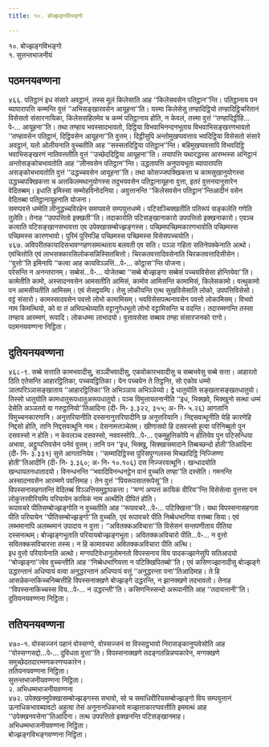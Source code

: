 ```yaml
---
title: १०. बोज्झङ्गविभङ्गो

---
```

१०. बोज्झङ्गविभङ्गो  
१. सुत्तन्तभाजनीयं  


## पठमनयवण्णना

४६६. पतिट्ठानं इध संसारे अवट्ठानं, तस्स मूलं किलेसाति आह ‘‘किलेसवसेन पतिट्ठान’’न्ति। पतिट्ठानाय पन ब्यापारापत्ति कम्मन्ति वुत्तं ‘‘अभिसङ्खारवसेन आयूहना’’ति। यस्मा किलेसेसु तण्हादिट्ठियो तण्हादिट्ठिचरितानं विसेसतो संसारनायिका, किलेससहितमेव च कम्मं पतिट्ठानाय होति, न केवलं, तस्मा वुत्तं ‘‘तण्हादिट्ठीहि…पे॰… आयूहना’’ति। तथा तण्हाय भवस्सादभावतो, दिट्ठिया विभवाभिनन्दनभूताय विभवाभिसङ्खरणभावतो ‘‘तण्हावसेन पतिट्ठानं, दिट्ठिवसेन आयूहना’’ति वुत्तम्। दिट्ठीसुपि अन्तोमुखप्पवत्ताय भवदिट्ठिया विसेसतो संसारे अवट्ठानं, यतो ओलीयनाति वुच्चतीति आह ‘‘सस्सतदिट्ठिया पतिट्ठान’’न्ति। बहिमुखप्पवत्तापि विभवदिट्ठि भवाभिसङ्खरणं नातिवत्ततीति वुत्तं ‘‘उच्छेददिट्ठिया आयूहना’’ति। लयापत्ति यथारद्धस्स आरम्भस्स अनिट्ठानं अन्तोसङ्कोचभावतोति आह ‘‘लीनवसेन पतिट्ठान’’न्ति। उद्धतापत्ति अनुपायभूता ब्यापारापत्ति असङ्कोचभावतोति वुत्तं ‘‘उद्धच्चवसेन आयूहना’’ति। तथा कोसज्जपक्खिकत्ता च कामसुखानुयोगस्स उद्धच्चपक्खिकत्ता च अत्तकिलमथानुयोगस्स तदुभयवसेन पतिट्ठानायूहना वुत्ता, इतरं वुत्तनयानुसारेन वेदितब्बम्। इधाति इमिस्सा सम्मोहविनोदनिया। अवुत्तानन्ति ‘‘किलेसवसेन पतिट्ठान’’न्तिआदीनं वसेन वेदितब्बा पतिट्ठानायूहनाति योजना।  
समप्पवत्ते धम्मेति लीनुद्धच्चविरहेन समप्पवत्ते सम्पयुत्तधम्मे। पटिसञ्चिक्खतीति पतिरूपं सङ्कलेति गणेति तुलेति। तेनाह ‘‘उपपत्तितो इक्खती’’ति। तदाकारोति पटिसङ्खानाकारो उपपत्तितो इक्खनाकारो। एवञ्च कत्वाति पटिसङ्खानसभावत्ता एव उपेक्खासम्बोज्झङ्गस्स। पच्छिमपच्छिमकारणभावोति पच्छिमस्स पच्छिमस्स कारणभावो। पुरिमं पुरिमञ्हि पच्छिमस्स पच्छिमस्स विसेसपच्चयोति।  
४६७. अविपरीतकायादिसभावग्गहणसमत्थताय बलवती एव सति। पञ्ञा गहिता सतिनेपक्केनाति अत्थो। एवंचित्तोति एवं लाभसक्कारसिलोकसन्निस्सितचित्तो। चिरकतवत्तादिवसेनाति चिरकतवत्तादिसीसेन। ‘‘वुत्तो’’ति इमिनापि ‘‘कत्वा आह कायविञ्ञत्तिं…पे॰… कोट्ठास’’न्ति योजना।  
परेसन्ति न अनन्तरानम्। सब्बेसं…पे॰… योजेतब्बा ‘‘सब्बे बोज्झङ्गा सब्बेसं पच्चयविसेसा होन्तियेवा’’ति। कामेतीति कामो, अस्सादनवसेन आमसतीति आमिसं, कामोव आमिसन्ति कामामिसं, किलेसकामो। वत्थुकामो पन आमसीयतीति आमिसम्। एवं सेसद्वयम्पि। तेसु लोकीयन्ति एत्थ सुखविसेसाति लोको, उपपत्तिविसेसो। वट्टं संसारो। कामस्सादवसेन पवत्तो लोभो कामामिसम्। भवविसेसपत्थनावसेन पवत्तो लोकामिसम्। विभवो नाम किमत्थियो, को वा तं अभिपत्थेय्याति वट्टानुगेधभूतो लोभो वट्टामिसन्ति च वदन्ति। तदारम्मणन्ति तस्सा तण्हाय आरम्मणं, रूपादि। लोकधम्मा लाभादयो। वुत्तावसेसा सब्बाव तण्हा संसारजनको रागो।  
पठमनयवण्णना निट्ठिता।  


## दुतियनयवण्णना

४६८-९. सब्बे सत्ताति कामभवादीसु, सञ्ञीभवादीसु, एकवोकारभवादीसु च सब्बभवेसु सब्बे सत्ता। आहारतो ठिति एतेसन्ति आहारट्ठितिका, पच्चयट्ठितिका। येन पच्चयेन ते तिट्ठन्ति, सो एकोव धम्मो ञातपरिञ्ञासङ्खाताय ‘‘आहारट्ठितिका’’ति अभिञ्ञाय अभिञ्ञेय्यो। द्वे धातुयोति सङ्खतासङ्खतधातुयो। तिस्सो धातुयोति कामधातुरूपधातुअरूपधातुयो। पञ्च विमुत्तायतनानीति ‘‘इध, भिक्खवे, भिक्खुनो सत्था धम्मं देसेति अञ्ञतरो वा गरुट्ठानियो’’तिआदिना (दी॰ नि॰ ३.३२२, ३५५; अ॰ नि॰ ५.२६) आगतानि विमुच्चनकारणानि। अनुत्तरियानीति दस्सनानुत्तरियादीनि छ अनुत्तरियानि। निद्दसवत्थूनीति येहि कारणेहि निद्दसो होति, तानि निद्दसवत्थूनि नाम। देसनामत्तञ्चेतम्। खीणासवो हि दसवस्सो हुत्वा परिनिब्बुतो पुन दसवस्सो न होति। न केवलञ्च दसवस्सो, नववस्सोपि…पे॰… एकमुहुत्तिकोपि न होतियेव पुन पटिसन्धिया अभावा, अट्ठुप्पत्तिवसेन पनेवं वुत्तम्। तानि पन ‘‘इध, भिक्खु, सिक्खासमादाने तिब्बच्छन्दो होती’’तिआदिना (दी॰ नि॰ ३.३३१) सुत्ते आगतानियेव। ‘‘सम्मादिट्ठिस्स पुरिसपुग्गलस्स मिच्छादिट्ठि निज्जिण्णा होती’’तिआदीनि (दी॰ नि॰ ३.३६०; अ॰ नि॰ १०.१०६) दस निज्जरवत्थूनि। खन्धादयोति खन्धायतनधातादयो। विनन्धनन्ति ‘‘भवादिविनन्धनट्ठेन वानं वुच्चति तण्हा’’ति दस्सेति। गमनन्ति अस्सादनवसेन आरम्मणे पवत्तिमाह। तेन वुत्तं ‘‘पियरूपसातरूपेसू’’ति।  
विपस्सनासहगतन्ति वेदितब्बं विञ्ञत्तिसमुट्ठापकत्ता। ‘‘मग्गं अप्पत्तं कायिकं वीरिय’’न्ति विसेसेत्वा वुत्तत्ता पन लोकुत्तरवीरियम्पि परियायेन कायिकं नाम अत्थीति दीपितं होति।  
रूपावचरे पीतिसम्बोज्झङ्गोति न वुच्चतीति आह ‘‘रूपावचरे…पे॰… पटिक्खित्ता’’ति। यथा विपस्सनासहगता पीति परियायेन ‘‘पीतिसम्बोज्झङ्गो’’ति वुच्चति, एवं रूपावचरे पीति निब्बेधभागिया वत्तब्बा सिया। एवं लब्भमानापि अलब्भमानं उपादाय न वुत्ता। ‘‘अवितक्कअविचारा’’ति विसेसनं सन्तपणीताय पीतिया दस्सनत्थम्। बोज्झङ्गभूताति परियायबोज्झङ्गभूता। अवितक्कअविचारो पीति…पे॰… न वुत्तो सवितक्कसविचारत्ता तस्स। न हि कामावचरा अवितक्कअविचारा पीति अत्थि।  
इध वुत्तो परियायेनाति अत्थो। मग्गपटिवेधानुलोमनतो विपस्सनाय विय पादकज्झानेसुपि सतिआदयो ‘‘बोज्झङ्गा’’त्वेव वुच्चन्तीति आह ‘‘निब्बेधभागियत्ता न पटिक्खिपितब्बो’’ति। एवं कसिणज्झानादीसु बोज्झङ्गे उद्धरन्तानं अधिप्पायं वत्वा अनुद्धरन्तानं अधिप्पायं वत्तुं ‘‘अनुद्धरन्ता पना’’तिआदिमाह। ते हि आसन्नेकन्तकिच्चनिब्बत्तीहि विपस्सनाक्खणे बोज्झङ्गे उद्धरन्ति, न झानक्खणे तदभावतो। तेनाह ‘‘विपस्सनाकिच्चस्स विय…पे॰… न उद्धरन्ती’’ति। कसिणनिस्सन्दो अरूपानीति आह ‘‘तदायत्तानी’’ति।  
दुतियनयवण्णना निट्ठिता।  


## ततियनयवण्णना

४७०-१. वोस्सज्जनं पहानं वोस्सग्गो, वोस्सज्जनं वा विस्सट्ठभावो निरासङ्कानुप्पवेसोति आह ‘‘वोस्सग्गसद्दो…पे॰… दुविधता वुत्ता’’ति। विपस्सनाक्खणे तदङ्गतन्निन्नप्पकारेन, मग्गक्खणे समुच्छेदतदारम्मणकरणप्पकारेन।  
ततियनयवण्णना निट्ठिता।  
सुत्तन्तभाजनीयवण्णना निट्ठिता।  
२. अभिधम्मभाजनीयवण्णना  
४७२. उपेक्खनमुपेक्खासम्बोज्झङ्गस्स सभावो, सो च समाधिवीरियसम्बोज्झङ्गो विय सम्पयुत्तानं ऊनाधिकभावब्यावटो अहुत्वा तेसं अनूनानधिकभावे मज्झत्ताकारप्पवत्तीति इममत्थं आह ‘‘उपेक्खनवसेना’’तिआदिना। तत्थ उपपत्तितो इक्खनन्ति पटिसङ्खानमाह।  
अभिधम्मभाजनीयवण्णना निट्ठिता।  
बोज्झङ्गविभङ्गवण्णना निट्ठिता।  